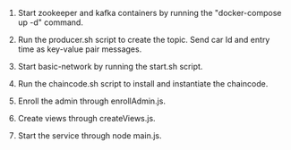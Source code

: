 1. Start zookeeper and kafka containers by running the "docker-compose up -d" command.

2. Run the producer.sh script to create the topic. Send car Id and entry time as key-value pair messages.

3. Start basic-network by running the start.sh script.

4. Run the chaincode.sh script to install and instantiate the chaincode.

5. Enroll the admin through enrollAdmin.js.

6. Create views through createViews.js.

7. Start the service through node main.js.
